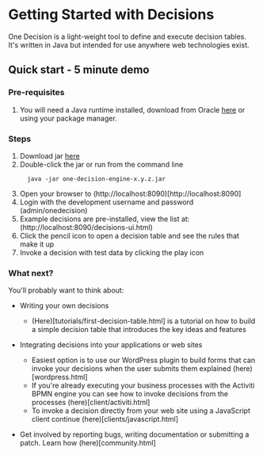 # Getting Started with Decisions

One Decision is a light-weight tool to define and execute decision tables. It's written in Java but intended for use anywhere web technologies exist.

## Quick start - 5 minute demo

### Pre-requisites
  
  1. You will need a Java runtime installed, download from Oracle [here](http://todo) or using your package manager.  
  
### Steps 

  1. Download jar [here](TODO)
  2. Double-click the jar or run from the command line 
     ```
       java -jar one-decision-engine-x.y.z.jar
     ```
  3. Open your browser to (http://localhost:8090)[http://localhost:8090]
  4. Login with the development username and password (admin/onedecision)
  5. Example decisions are pre-installed, view the list at: (http://localhost:8090/decisions-ui.html)
  6. Click the pencil icon to open a decision table and see the rules that make it up 
  7. Invoke a decision with test data by clicking the play icon
  
### What next? 

You'll probably want to think about:

  - Writing your own decisions  

    - (Here)[tutorials/first-decision-table.html] is a tutorial on how to build a simple decision table that introduces the key ideas and features

  - Integrating decisions into your applications or web sites

    - Easiest option is to use our WordPress plugin to build forms that can invoke your decisions when the user submits them explained (here)[wordpress.html]
    - If you're already executing your business processes with the Activiti BPMN engine you can see how to invoke decisions from the processes (here)[client/activiti.html] 
    - To invoke a decision directly from your web site using a JavaScript client continue (here)[clients/javascript.html]

  - Get involved by reporting bugs, writing documentation or submitting a patch. Learn how (here)[community.html] 